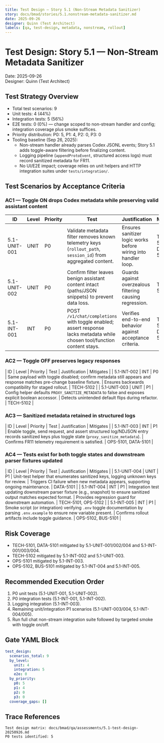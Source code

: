 ```yaml
---
title: Test Design — Story 5.1 (Non-Stream Metadata Sanitizer)
story: docs/bmad/stories/5.1.nonstream-metadata-sanitizer.md
date: 2025-09-26
designer: Quinn (Test Architect)
labels: [qa, test-design, metadata, nonstream, rollout]
---
```


# Test Design: Story 5.1 — Non-Stream Metadata Sanitizer

Date: 2025-09-26  
Designer: Quinn (Test Architect)

## Test Strategy Overview

- Total test scenarios: 9
- Unit tests: 4 (44%)
- Integration tests: 5 (56%)
- E2E tests: 0 (0%) — change scoped to non-stream handler and config; integration coverage plus smoke suffices.
- Priority distribution: P0: 5, P1: 4, P2: 0, P3: 0
- Tooling baseline (Sep 26, 2025):
  - Non-stream handler already parses Codex JSONL events; Story 5.1 adds toggle-aware filtering before finalizing content.
  - Logging pipeline (`appendProtoEvent`, structured access logs) must record sanitized metadata for FR11.
  - No UI/E2E impact; coverage relies on unit helpers and HTTP integration suites under `tests/integration/`.

## Test Scenarios by Acceptance Criteria

### AC1 — Toggle ON drops Codex metadata while preserving valid assistant content

| ID           | Level | Priority | Test                                                                                                                      | Justification                                                  | Mitigates            |
| ------------ | ----- | -------- | ------------------------------------------------------------------------------------------------------------------------- | -------------------------------------------------------------- | -------------------- |
| 5.1-UNIT-001 | UNIT  | P0       | Validate metadata filter removes known telemetry keys (`rollout_path`, `session_id`) from aggregated content.             | Ensures sanitizer logic works before wiring into handler loop. | TECH-5101, DATA-5101 |
| 5.1-UNIT-002 | UNIT  | P0       | Confirm filter leaves benign assistant content intact (paths/JSON snippets) to prevent data loss.                         | Guards against overzealous filtering causing regression.       | TECH-5101            |
| 5.1-INT-001  | INT   | P0       | POST `/v1/chat/completions` with toggle enabled; assert response lacks metadata while chosen tool/function content stays. | Verifies end-to-end behavior against acceptance criteria.      | TECH-5101, DATA-5101 |

### AC2 — Toggle OFF preserves legacy responses

| ID | Level | Priority | Test | Justification | Mitigates |
| 5.1-INT-002 | INT | P0 | Same payload with toggle disabled; confirm metadata still appears and response matches pre-change baseline fixture. | Ensures backwards compatibility for staged rollout. | TECH-5102 |
| 5.1-UNIT-003 | UNIT | P1 | Config helper defaults `PROXY_SANITIZE_METADATA` to false and exposes explicit boolean accessor. | Detects unintended default flips during refactor. | TECH-5102 |

### AC3 — Sanitized metadata retained in structured logs

| ID | Level | Priority | Test | Justification | Mitigates |
| 5.1-INT-003 | INT | P1 | Enable toggle, send request, and assert structured log/NDJSON entry records sanitized keys plus toggle state (`proxy_sanitize_metadata`). | Confirms FR11 telemetry requirement is satisfied. | OPS-5101, DATA-5101 |

### AC4 — Tests exist for both toggle states and downstream parser fixtures updated

| ID | Level | Priority | Test | Justification | Mitigates |
| 5.1-UNIT-004 | UNIT | P1 | Unit-test helper that enumerates sanitized keys, logging unknown keys for review. | Triggers CI failure when new metadata appears, supporting ongoing maintenance. | DATA-5101 |
| 5.1-INT-004 | INT | P1 | Integration test updating downstream parser fixture (e.g., snapshot) to ensure sanitized output matches expected format. | Provides regression guard for downstream automation. | TECH-5101, OPS-5102 |
| 5.1-INT-005 | INT | P1 | Smoke script (or integration) verifying `.env` toggle documentation by parsing `.env.example` to ensure new variable present. | Confirms rollout artifacts include toggle guidance. | OPS-5102, BUS-5101 |

## Risk Coverage

- TECH-5101, DATA-5101 mitigated by 5.1-UNIT-001/002/004 and 5.1-INT-001/003/004.
- TECH-5102 mitigated by 5.1-INT-002 and 5.1-UNIT-003.
- OPS-5101 mitigated by 5.1-INT-003.
- OPS-5102, BUS-5101 mitigated by 5.1-INT-004 and 5.1-INT-005.

## Recommended Execution Order

1. P0 unit tests (5.1-UNIT-001, 5.1-UNIT-002).
2. P0 integration tests (5.1-INT-001, 5.1-INT-002).
3. Logging integration (5.1-INT-003).
4. Remaining unit/integration P1 scenarios (5.1-UNIT-003/004, 5.1-INT-004/005).
5. Run full chat non-stream integration suite followed by targeted smoke with toggle on/off.

## Gate YAML Block

```yaml
test_design:
  scenarios_total: 9
  by_level:
    unit: 4
    integration: 5
    e2e: 0
  by_priority:
    p0: 5
    p1: 4
    p2: 0
    p3: 0
  coverage_gaps: []
```

## Trace References

```
Test design matrix: docs/bmad/qa/assessments/5.1-test-design-20250926.md
P0 tests identified: 5
```
